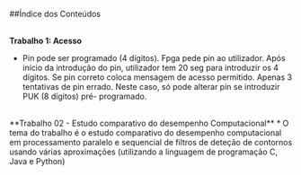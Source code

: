 ##Índice dos Conteúdos
<br><br>

**Trabalho 1: Acesso**
* Pin pode ser programado (4 dígitos). Fpga pede pin ao utilizador. Após início da introdução do pin, utilizador tem 20 seg para introduzir os 4 dígitos. Se pin correto coloca mensagem de acesso permitido. Apenas 3 tentativas de pin errado. Neste caso, só pode alterar pin se introduzir PUK (8 dígitos) pré- programado.

<br>
**Trabalho 02 - Estudo comparativo do desempenho Computacional**
* O tema do trabalho é o estudo comparativo do desempenho computacional em processamento paralelo e sequencial de filtros de deteção de contornos usando várias aproximações (utilizando a linguagem de programação C, Java e Python)
